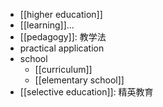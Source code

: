 - [[higher education]]
- [[learning]]...
- [[pedagogy]]: 教学法
- practical application
- school
    - [[curriculum]]
    - [[elementary school]]
- [[selective education]]: 精英教育 
